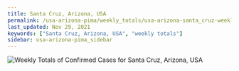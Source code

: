 ```yaml
---
title: Santa Cruz, Arizona, USA
permalink: /usa-arizona-pima/weekly_totals/usa-arizona-santa_cruz-weekly_totals.html
last_updated: Nov 29, 2021
keywords: ["Santa Cruz, Arizona, USA", "weekly totals"]
sidebar: usa-arizona-pima_sidebar
---
```


![Weekly Totals of Confirmed Cases for Santa Cruz, Arizona, USA](/covid_tracker/images/graphs/usa-arizona-santa_cruz-weekly_totals_graph.png)
